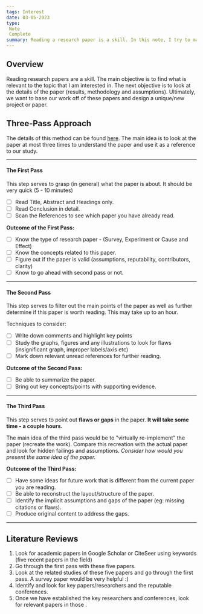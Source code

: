 ```yaml
---
tags: Interest
date: 03-05-2023
type: 
 Note
 Complete
summary: Reading a research paper is a skill. In this note, I try to make my approach to this skill more efficient.
---
```


## Overview

Reading research papers are a skill. The main objective is to find what is relevant to the topic that I am interested in. The next objective is to look at the details of the paper (results, methodology and assumptions). Ultimately, we want to base our work off of these papers and design a unique/new project or paper.

## Three-Pass Approach
The details of this method can be found [here](http://ccr.sigcomm.org/online/files/p83-keshavA.pdf). The main idea is to look at the paper at most three times to understand the paper and use it as a reference to our study.

---

#### The First Pass
This step serves to grasp (in general) what the paper is about. It should be very quick (5 - 10 minutes)

- [ ] Read Title, Abstract and Headings only.
- [ ] Read Conclusion in detail.
- [ ] Scan the References to see which paper you have already read.

**Outcome of the First Pass:**
- [ ] Know the type of research paper - (Survey, Experiment or Cause and Effect)
- [ ] Know the concepts related to this paper.
- [ ] Figure out if the paper is valid (assumptions, reputability, contributors, clarity)
- [ ] Know to go ahead with second pass or not.

---

#### The Second Pass
This step serves to filter out the main points of the paper as well as further determine if this paper is worth reading. This may take up to an hour.

Techniques to consider:
- [ ] Write down comments and highlight key points
- [ ] Study the graphs, figures and any illustrations to look for flaws (insignificant graph, improper labels/axis etc)
- [ ] Mark down relevant unread references for further reading.

**Outcome of the Second Pass:**
- [ ] Be able to summarize the paper.
- [ ] Bring out key concepts/points with supporting evidence.

---

#### The Third Pass

This step serves to point out **flaws or gaps** in the paper. **It will take some time - a couple hours.**

The main idea of the third pass would be to "virtually re-implement" the paper (recreate the work). Compare this recreation with the actual paper and look for hidden failings and assumptions. *Consider how would you present the same idea of the paper.*

**Outcome of the Third Pass:**
- [ ] Have some ideas for future work that is different from the current paper you are reading.
- [ ] Be able to reconstruct the layout/structure of the paper.
- [ ] Identify the implicit assumptions and gaps of the paper (eg: missing citations or flaws).
- [ ] Produce original content to address the gaps.

---

## Literature Reviews

1. Look for academic papers in Google Scholar or CiteSeer using keywords (five recent papers in the field)
2. Go through the first pass with these five papers.
3. Look at the related studies of these five papers and go through the first pass. A survey paper would be very helpful :)
4. Identify and look for key papers/researchers and the reputable conferences.
5. Once we have established the key researchers and conferences, look for relevant papers in those .